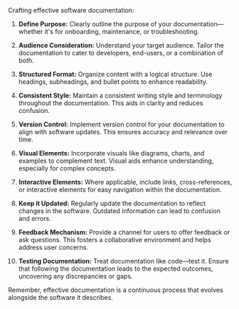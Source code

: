 Crafting effective software documentation:  
  
1. **Define Purpose:** Clearly outline the purpose of your documentation—whether it's for onboarding, maintenance, or troubleshooting.  
2. **Audience Consideration:** Understand your target audience. Tailor the documentation to cater to developers, end-users, or a combination of both.  
  
3. **Structured Format:** Organize content with a logical structure. Use headings, subheadings, and bullet points to enhance readability.  
  
4. **Consistent Style:** Maintain a consistent writing style and terminology throughout the documentation. This aids in clarity and reduces confusion.  
  
5. **Version Control:** Implement version control for your documentation to align with software updates. This ensures accuracy and relevance over time.  
  
6. **Visual Elements:** Incorporate visuals like diagrams, charts, and examples to complement text. Visual aids enhance understanding, especially for complex concepts.  
  
7. **Interactive Elements:** Where applicable, include links, cross-references, or interactive elements for easy navigation within the documentation.  
  
8. **Keep it Updated:** Regularly update the documentation to reflect changes in the software. Outdated information can lead to confusion and errors.  
  
9. **Feedback Mechanism:** Provide a channel for users to offer feedback or ask questions. This fosters a collaborative environment and helps address user concerns.  
  
10. **Testing Documentation:** Treat documentation like code—test it. Ensure that following the documentation leads to the expected outcomes, uncovering any discrepancies or gaps.  
  
Remember, effective documentation is a continuous process that evolves alongside the software it describes.